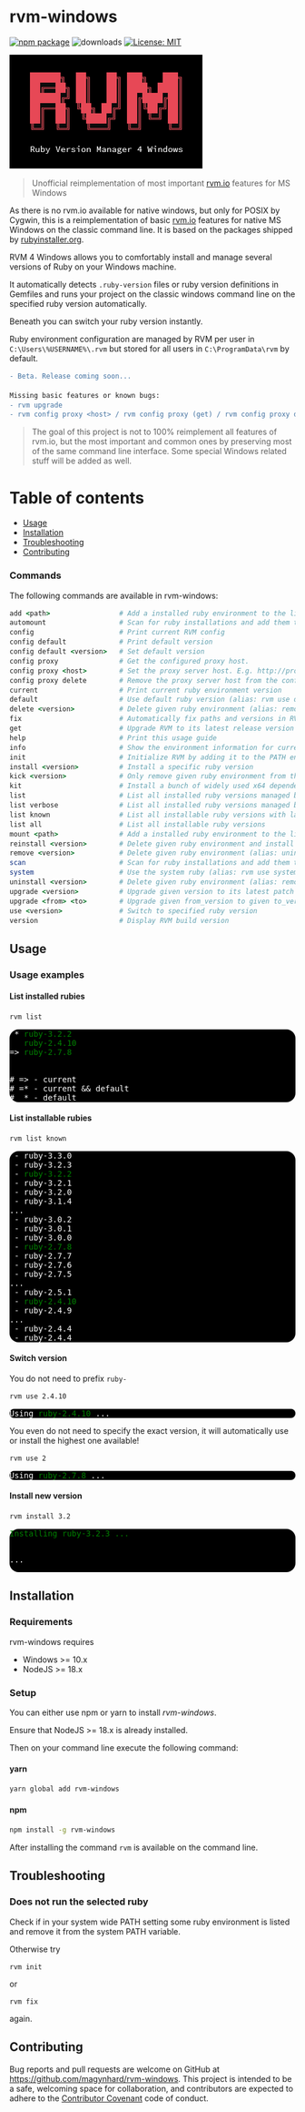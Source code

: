 # rvm-windows

[![npm package](https://img.shields.io/npm/v/rvm-windows?color=default&style=plastic&logo=npm)](https://www.npmjs.com/package/rvm-windows)
![downloads](https://img.shields.io/npm/dt/rvm-windows?color=blue&style=plastic)
[![License: MIT](https://img.shields.io/badge/License-MIT-gold.svg?style=plastic&logo=mit)](LICENSE)

<img src="doc/img/rvm_cmd_logo_square.png"/>

> Unofficial reimplementation of most important [rvm.io](https://www.rvm.io) features for MS Windows

As there is no rvm.io available for native windows, but only for POSIX by Cygwin, this is a reimplementation of basic [rvm.io](https://rvm.io/)
features for native MS Windows on the classic command line. It is based on the packages shipped by [rubyinstaller.org](https://rubyinstaller.org/).

RVM 4 Windows allows you to comfortably install and manage several versions of Ruby on your Windows machine.

It automatically detects `.ruby-version` files or ruby version definitions in Gemfiles and runs your project on the classic windows command line on the specified ruby version automatically.

Beneath you can switch your ruby version instantly.

Ruby environment configuration are managed by RVM per user in `C:\Users\%USERNAME%\.rvm` but stored for all users in `C:\ProgramData\rvm` by default.

```diff
- Beta. Release coming soon...

Missing basic features or known bugs:
- rvm upgrade 
- rvm config proxy <host> / rvm config proxy (get) / rvm config proxy delete - official implicit, basic proxy (wrapper) support
```


> The goal of this project is not to 100% reimplement all features of 
> rvm.io, but the most important and common ones by preserving most of the
> same command line interface. Some special Windows related stuff will be added as well.

# Table of contents

* [Usage](#usage)
* [Installation](#installation)
* [Troubleshooting](#troubleshooting)
* [Contributing](#contributing)

### Commands
The following commands are available in rvm-windows:

```ruby
add <path>                 # Add a installed ruby environment to the list (alias: mount)
automount                  # Scan for ruby installations and add them to the RVM configuration (alias: scan)
config                     # Print current RVM config
config default             # Print default version
config default <version>   # Set default version
config proxy               # Get the configured proxy host.
config proxy <host>        # Set the proxy server host. E.g. http://proxy:12345
config proxy delete        # Remove the proxy server host from the configuration.
current                    # Print current ruby environment version
default                    # Use default ruby version (alias: rvm use default)
delete <version>           # Delete given ruby environment (alias: remove)
fix                        # Automatically fix paths and versions in RVM configuration
get                        # Upgrade RVM to its latest release version
help                       # Print this usage guide
info                       # Show the environment information for current ruby
init                       # Initialize RVM by adding it to the PATH environment variable
install <version>          # Install a specific ruby version
kick <version>             # Only remove given ruby environment from the RVM list without deleting any ruby environment.
kit                        # Install a bunch of widely used x64 dependencies automatically to the current ruby environment, which are needed to build native gems like postgresql, mysql2, ...
list                       # List all installed ruby versions managed by RVM
list verbose               # List all installed ruby versions managed by RVM with additional info
list known                 # List all installable ruby versions with latest patch version
list all                   # List all installable ruby versions
mount <path>               # Add a installed ruby environment to the list (alias: add <path>)
reinstall <version>        # Delete given ruby environment and install it again.
remove <version>           # Delete given ruby environment (alias: uninstall)
scan                       # Scan for ruby installations and add them to the RVM configuration (alias: automount)
system                     # Use the system ruby (alias: rvm use system)
uninstall <version>        # Delete given ruby environment (alias: remove)
upgrade <version>          # Upgrade given version to its latest patch version
upgrade <from> <to>        # Upgrade given from_version to given to_version
use <version>              # Switch to specified ruby version
version                    # Display RVM build version
```



<a name="usage"></a>

## Usage

### Usage examples

#### List installed rubies
```bash
rvm list
```

<div style="background: black; color: white; border-radius: 16px;">
<pre>
 * <span style="color: green">ruby-3.2.2</span>
   <span style="color: green">ruby-2.4.10</span>
=> <span style="color: green">ruby-2.7.8</span>
<br/>
&#35; => - current
&#35; =* - current && default
&#35;  * - default
</pre>
</div>


#### List installable rubies
```bash
rvm list known
```

<div style="background: black; color: white; border-radius: 16px;">
<pre>
 - ruby-3.3.0
 - ruby-3.2.3
 - <span style="color: green">ruby-3.2.2</span>
 - ruby-3.2.1
 - ruby-3.2.0
 - ruby-3.1.4
...
 - ruby-3.0.2
 - ruby-3.0.1
 - ruby-3.0.0
 - <span style="color: green">ruby-2.7.8</span>
 - ruby-2.7.7
 - ruby-2.7.6
 - ruby-2.7.5
...
 - ruby-2.5.1
 - <span style="color: green">ruby-2.4.10</span>
 - ruby-2.4.9
...
 - ruby-2.4.4
 - ruby-2.4.4
</pre>
</div>


#### Switch version
You do not need to prefix `ruby-`
```bash
rvm use 2.4.10
```

<div style="background: black; color: white; border-radius: 16px;">
<pre>
Using <span style="color: green">ruby-2.4.10</span> ...
</pre>
</div>

You even do not need to specify the exact version, it will automatically use or install the highest one available!
```bash
rvm use 2
```

<div style="background: black; color: white; border-radius: 16px;">
<pre>
Using <span style="color: green">ruby-2.7.8</span> ...
</pre>
</div>

#### Install new version
```bash
rvm install 3.2
```

<div style="background: black; color: white; border-radius: 16px;">
<pre>
<span style="color: green">Installing ruby-3.2.3 ...</span>

...
</pre>
</div>


<a name="installation"></a>

## Installation

### Requirements
rvm-windows requires
* Windows >= 10.x
* NodeJS >= 18.x


### Setup
You can either use npm or yarn to install *rvm-windows*.

Ensure that NodeJS >= 18.x is already installed.

Then on your command line execute the following command:

#### yarn

```bash
yarn global add rvm-windows
```

#### npm

```bash
npm install -g rvm-windows
```

After installing the command `rvm` is available on the command line.


<a name="troubleshooting"></a>

## Troubleshooting

### Does not run the selected ruby
Check if in your system wide PATH setting some ruby environment is listed and remove it from the system PATH variable.

Otherwise try
```
rvm init
```
or
```
rvm fix
```
again.


<a name="contributing"></a>

## Contributing

Bug reports and pull requests are welcome on GitHub at https://github.com/magynhard/rvm-windows. This project is
intended
to be a safe, welcoming space for collaboration, and contributors are expected to adhere to
the [Contributor Covenant](http://contributor-covenant.org) code of conduct.

